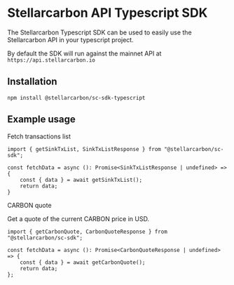 # Stellarcarbon API Typescript SDK

The Stellarcarbon Typescript SDK can be used to easily use the Stellarcarbon API in your typescript project.

By default the SDK will run against the mainnet API at `https://api.stellarcarbon.io`

## Installation

```npm install @stellarcarbon/sc-sdk-typescript```



## Example usage

Fetch transactions list

```
import { getSinkTxList, SinkTxListResponse } from "@stellarcarbon/sc-sdk";

const fetchData = async (): Promise<SinkTxListResponse | undefined> => {
    const { data } = await getSinkTxList();
    return data;
}
```

CARBON quote

Get a quote of the current CARBON price in USD.

```
import { getCarbonQuote, CarbonQuoteResponse } from "@stellarcarbon/sc-sdk";

const fetchData = async (): Promise<CarbonQuoteResponse | undefined> => {
    const { data } = await getCarbonQuote();
    return data;
};
```